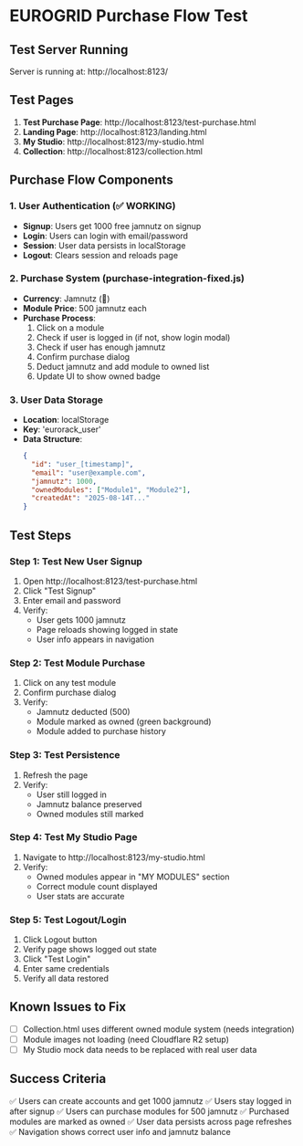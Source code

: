 # EUROGRID Purchase Flow Test

## Test Server Running
Server is running at: http://localhost:8123/

## Test Pages
1. **Test Purchase Page**: http://localhost:8123/test-purchase.html
2. **Landing Page**: http://localhost:8123/landing.html  
3. **My Studio**: http://localhost:8123/my-studio.html
4. **Collection**: http://localhost:8123/collection.html

## Purchase Flow Components

### 1. User Authentication (✅ WORKING)
- **Signup**: Users get 1000 free jamnutz on signup
- **Login**: Users can login with email/password
- **Session**: User data persists in localStorage
- **Logout**: Clears session and reloads page

### 2. Purchase System (purchase-integration-fixed.js)
- **Currency**: Jamnutz (🥜)
- **Module Price**: 500 jamnutz each
- **Purchase Process**:
  1. Click on a module
  2. Check if user is logged in (if not, show login modal)
  3. Check if user has enough jamnutz
  4. Confirm purchase dialog
  5. Deduct jamnutz and add module to owned list
  6. Update UI to show owned badge

### 3. User Data Storage
- **Location**: localStorage
- **Key**: 'eurorack_user'
- **Data Structure**:
  ```json
  {
    "id": "user_[timestamp]",
    "email": "user@example.com",
    "jamnutz": 1000,
    "ownedModules": ["Module1", "Module2"],
    "createdAt": "2025-08-14T..."
  }
  ```

## Test Steps

### Step 1: Test New User Signup
1. Open http://localhost:8123/test-purchase.html
2. Click "Test Signup"
3. Enter email and password
4. Verify:
   - User gets 1000 jamnutz
   - Page reloads showing logged in state
   - User info appears in navigation

### Step 2: Test Module Purchase
1. Click on any test module
2. Confirm purchase dialog
3. Verify:
   - Jamnutz deducted (500)
   - Module marked as owned (green background)
   - Module added to purchase history

### Step 3: Test Persistence
1. Refresh the page
2. Verify:
   - User still logged in
   - Jamnutz balance preserved
   - Owned modules still marked

### Step 4: Test My Studio Page
1. Navigate to http://localhost:8123/my-studio.html
2. Verify:
   - Owned modules appear in "MY MODULES" section
   - Correct module count displayed
   - User stats are accurate

### Step 5: Test Logout/Login
1. Click Logout button
2. Verify page shows logged out state
3. Click "Test Login" 
4. Enter same credentials
5. Verify all data restored

## Known Issues to Fix
- [ ] Collection.html uses different owned module system (needs integration)
- [ ] Module images not loading (need Cloudflare R2 setup)
- [ ] My Studio mock data needs to be replaced with real user data

## Success Criteria
✅ Users can create accounts and get 1000 jamnutz
✅ Users stay logged in after signup
✅ Users can purchase modules for 500 jamnutz
✅ Purchased modules are marked as owned
✅ User data persists across page refreshes
✅ Navigation shows correct user info and jamnutz balance
